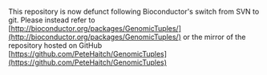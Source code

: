 This repository is now defunct following Bioconductor's switch from SVN to git. Please instead refer to [http://bioconductor.org/packages/GenomicTuples/](http://bioconductor.org/packages/GenomicTuples/) or the mirror of the repository hosted on GitHub [https://github.com/PeteHaitch/GenomicTuples](https://github.com/PeteHaitch/GenomicTuples)


